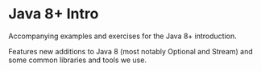 # Java 8+ Intro

Accompanying examples and exercises for the Java 8+ introduction.

Features new additions to Java 8 (most notably Optional and Stream) and some common libraries and tools we use.